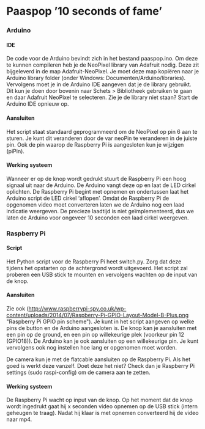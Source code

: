 # Paaspop ’10 seconds of fame’

### Arduino

#### IDE
De code voor de Arduino bevindt zich in het bestand paaspop.ino. Om deze te kunnen compileren heb je de NeoPixel library van Adafruit nodig. Deze zit bijgeleverd in de map Adafruit-NeoPixel. Je moet deze map kopiëren naar je Arduino library folder (onder Windows: Documenten/Arduino/libraries).
Vervolgens moet je in de Arduino IDE aangeven dat je de library gebruikt. Dit kun je doen door bovenin naar Schets > Bibliotheek gebruiken te gaan en daar Adafruit NeoPixel te selecteren. Zie je de library niet staan? Start de Arduino IDE opnieuw op.

#### Aansluiten
Het script staat standaard geprogrammeerd om de NeoPixel op pin 6 aan te sturen. Je kunt dit veranderen door de var neoPin te veranderen in de juiste pin. Ook de pin waarop de Raspberry Pi is aangesloten kun je wijzigen (piPin).

#### Werking systeem
Wanneer er op de knop wordt gedrukt stuurt de Raspberry Pi een hoog signaal uit naar de Arduino. De Arduino vangt deze op en laat de LED cirkel oplichten. De Raspberry Pi begint met opnemen en ondertussen laat het Arduino script de LED cirkel ‘aflopen’. Omdat de Raspberry Pi de opgenomen video moet converteren laten we de Arduino nog een laad indicatie weergeven. De precieze laadtijd is niet geïmplementeerd, dus we laten de Arduino voor ongeveer 10 seconden een laad cirkel weergeven.

### Raspberry Pi

#### Script
Het Python script voor de Raspberry Pi heet switch.py. Zorg dat deze tijdens het opstarten op de achtergrond wordt uitgevoerd. Het script zal proberen een USB stick te mounten en vervolgens wachten op de input van de knop.

#### Aansluiten
Zie ook (http://www.raspberrypi-spy.co.uk/wp-content/uploads/2014/07/Raspberry-Pi-GPIO-Layout-Model-B-Plus.png "Raspberry Pi GPIO pin scheme"). Je kunt in het script aangeven op welke pins de button en de Arduino aangesloten is. De knop kan je aansluiten met een pin op de ground, en een pin op willekeurige plek (voorkeur pin 12 (GPIO18)). De Arduino kan je ook aansluiten op een willekeurige pin. Je kunt vervolgens ook nog instellen hoe lang er opgenomen moet worden.

De camera kun je met de flatcable aansluiten op de Raspberry Pi. Als het goed is werkt deze vanzelf. Doet deze het niet? Check dan je Raspberry Pi settings (sudo raspi-config) om de camera aan te zetten.

#### Werking systeem
De Raspberry Pi wacht op input van de knop. Op het moment dat de knop wordt ingedrukt gaat hij x seconden video opnemen op de USB stick (intern geheugen te traag). Nadat hij klaar is met opnemen converteerd hij de video naar mp4. 